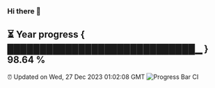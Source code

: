 ### Hi there 👋
⏳ Year progress { █████████████████████████████▁ } 98.64 %
---
⏰ Updated on Wed, 27 Dec 2023 01:02:08 GMT
![Progress Bar CI](https://github.com/liununu/liununu/workflows/Progress%20Bar%20CI/badge.svg)
